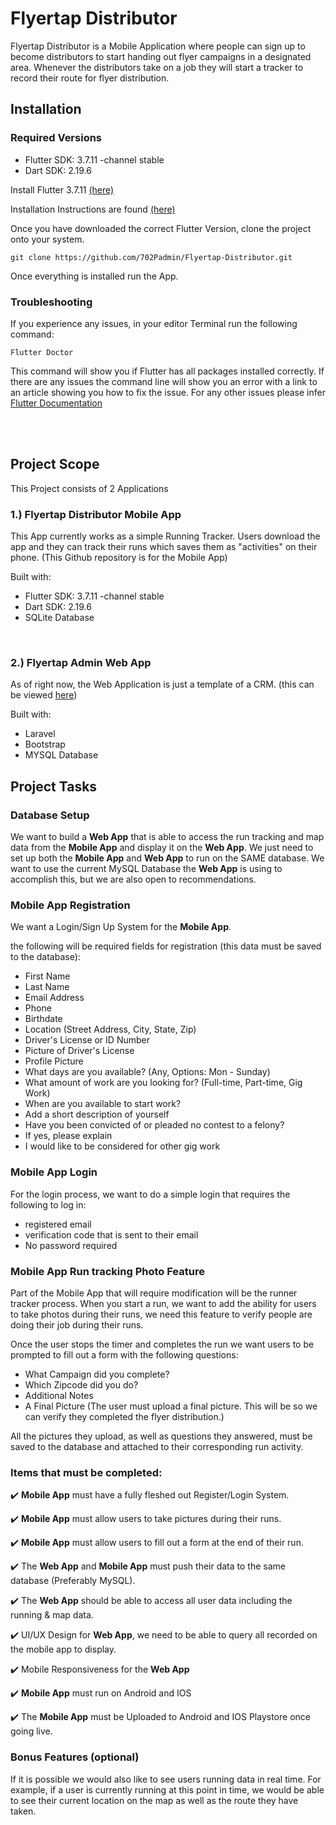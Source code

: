 # Flyertap Distributor
Flyertap Distributor is a Mobile Application where people can sign up to become distributors to start handing out flyer campaigns in a designated area. Whenever the distributors take on a job they will start a tracker to record their route for flyer distribution.



## Installation
### Required Versions
-  Flutter SDK: 3.7.11 -channel stable
-  Dart SDK: 2.19.6

Install Flutter 3.7.11 [(here)](https://docs.flutter.dev/release/archive?tab=windows)

Installation Instructions are found [(here)](https://docs.flutter.dev/get-started/install)

Once you have downloaded the correct Flutter Version, clone the project onto your system.
```
git clone https://github.com/702Padmin/Flyertap-Distributor.git
```
Once everything is installed run the App.

### Troubleshooting
If you experience any issues, in your editor Terminal run the following command:
```
Flutter Doctor
```
This command will show you if Flutter has all packages installed correctly. If there are any issues the command line will show you an error with a link to an article showing you how to fix the issue.
For any other issues please infer [Flutter Documentation](https://docs.flutter.dev/get-started/install)

<br><br>

## Project Scope
This Project consists of 2 Applications

### 1.) Flyertap Distributor Mobile App
This App currently works as a simple Running Tracker. Users download the app and they can track their runs which saves them as "activities" on their phone. (This Github repository is for the Mobile App)

Built with:
-  Flutter SDK: 3.7.11 -channel stable
-  Dart SDK: 2.19.6
-  SQLite Database
<br>

### 2.) Flyertap Admin Web App
As of right now, the Web Application is just a template of a CRM. (this can be viewed [here](https://adm.flyertap.com/))

Built with:
-  Laravel
-  Bootstrap
-  MYSQL Database


## Project Tasks

### Database Setup
We want to build a **Web App**  that is able to access the run tracking and map data from the **Mobile App**
and display it on the **Web App**. We just need to set up both the **Mobile App** and **Web App** to run on the SAME database. We want to use the current MySQL Database the **Web App** is using to accomplish this, but we are also open to recommendations.

### Mobile App Registration
We want a Login/Sign Up System  for the **Mobile App**.

the following will be required fields for registration (this data must be saved to the database): 
-  First Name
-  Last Name
-  Email Address
-  Phone
-  Birthdate
-  Location (Street Address, City, State, Zip) 
-  Driver's License or ID Number
-  Picture of Driver's License
-  Profile Picture
-  What days are you available? (Any, Options: Mon - Sunday)
-  What amount of work are you looking for? (Full-time, Part-time, Gig Work)
-  When are you available to start work?
-  Add a short description of yourself
-  Have you been convicted of or pleaded no contest to a felony?
-  If yes, please explain
-  I would like to be considered for other gig work 

### Mobile App Login
For the login process, we want to do a simple login that requires the following to log in:
- registered email
- verification code that is sent to their email
- No password required 

### Mobile App Run tracking Photo Feature
Part of the Mobile App that will require modification will be the runner tracker process. When you start a run, we want to add the ability for users to take photos during their runs, we need this feature to verify people are doing their job during their runs.

Once the user stops the timer and completes the run we want users to be prompted to fill out a form with the following questions:
- What Campaign did you complete?
- Which Zipcode did you do?
- Additional Notes
- A Final Picture (The user must upload a final picture. This will be so we can verify they completed the flyer distribution.)

All the pictures they upload, as well as questions they answered, must be saved to the database and attached to their corresponding run activity.

<!--
### Admin Web App
Once both the Web App and Mobile App are connected to the same database we should be able to fetch all the Users and 

![example](https://github.com/702Padmin/Flyertap-Distributor/assets/57960180/ada4f1f5-0a70-4abc-b770-c1b1bba3a3ab)
-->

### Items that must be completed:
:heavy_check_mark:  **Mobile App** must have a fully fleshed out Register/Login System.

:heavy_check_mark:  **Mobile App** must allow users to take pictures during their runs.

:heavy_check_mark:  **Mobile App** must allow users to fill out a form at the end of their run. 

:heavy_check_mark:  The **Web App** and **Mobile App** must push their data to the same database (Preferably MySQL).

:heavy_check_mark:  The **Web App** should be able to access all user data including the running & map data.

:heavy_check_mark:  UI/UX Design for **Web App**, we need to be able to query all recorded on the mobile app to display.

:heavy_check_mark:  Mobile Responsiveness for the **Web App**

:heavy_check_mark:  **Mobile App** must run on Android and IOS

:heavy_check_mark:  The **Mobile App** must be Uploaded to Android and IOS Playstore once going live.


### Bonus Features (optional)
If it is possible we would also like to see users running data in real time. For example, if a user is currently running at this point in time, we would be able to see their current location on the map as well as the route they have taken.



<!--
## Jobs
The App Home Feed shows all the jobs available to them. These jobs will show up on their feed depending on what service areas they choose. For example, if they choose las vegas they will only see las vegas jobs on the feed. From the feed, they should be able to view job details such as:
-  Area
-  Pay
-  Flyer Amount
-  Description
-  Flyer Pickup location

These Jobs will be pulled from the database based on whatever service areas the users have selected and will be created on a Web Application so you will not need to develop anything for create these jobs you simnply pull whatever jobs are available. I will create an API endpoint (with documentation) for requesting jobs so you can pull the data and display them on the app. 

Of course, we will also need the ability to take on the job. So there should be a button where users can accept the job. Once they accept the job they will be shown the address pickup location for the Flyers and once they have the flyers. They should be able to view the job and have a button to start the distribution tracker. Once they complete it. All the tracking data should be saved to the database and we should get notified when the job is complete with a link to a report showing the route analtyics as well as the map with their route.   This brings us to the next thing, we would like to get notified whenever someone takes on a job.
-->

<!--
## Notifications
Being notified when specific things happen is a feature we also need to implement. Mainly we want notifications for two things:
-  When someone takes a job. (We need a notification that will take us to a view where we can see their profile details.)
-  When someone completes a job.
 
If possible we would like to send notifications to distributors whenever new jobs are available in their area as well as notify distributors and administrators when a distributor has left the selected area.

In terms of how this notification is sent, we would like it to be via App notifications, but if it's easier to get it done with Email or SMS  that would be fine.
-->



